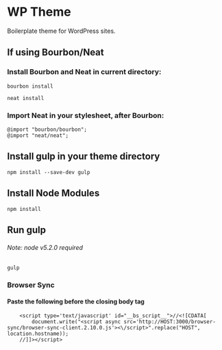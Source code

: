 # WP Theme

Boilerplate theme for WordPress sites.

## If using Bourbon/Neat

### Install Bourbon and Neat in current directory:

```
bourbon install
```
```
neat install
```

### Import Neat in your stylesheet, after Bourbon:

```
@import "bourbon/bourbon";
@import "neat/neat";
```

## Install gulp in your theme directory

```
npm install --save-dev gulp
```

## Install Node Modules

```
npm install
```

## Run gulp
###### Note: node v5.2.0 required

```
gulp
```
### Browser Sync

#### Paste the following before the closing body tag

```
    <script type='text/javascript' id="__bs_script__">//<![CDATA[
        document.write("<script async src='http://HOST:3000/browser-sync/browser-sync-client.2.10.0.js'><\/script>".replace("HOST", location.hostname));
    //]]></script>

```